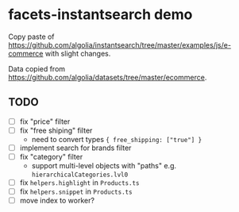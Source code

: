 # facets-instantsearch demo

Copy paste of https://github.com/algolia/instantsearch/tree/master/examples/js/e-commerce with slight changes.

Data copied from https://github.com/algolia/datasets/tree/master/ecommerce.

## TODO

- [ ] fix "price" filter
- [ ] fix "free shiping" filter 
  - need to convert types `{ free_shipping: ["true"] }`
- [ ] implement search for brands filter
- [ ] fix "category" filter
  - support multi-level objects with "paths" e.g. `hierarchicalCategories.lvl0`
- [ ] fix `helpers.highlight` in `Products.ts`
- [ ] fix `helpers.snippet` in `Products.ts`
- [ ] move index to worker?
